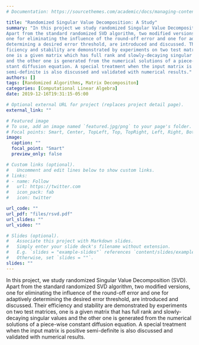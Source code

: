```yaml
---
# Documentation: https://sourcethemes.com/academic/docs/managing-content/

title: "Randomized Singular Value Decomposition: A Study"
summary: "In this project we study randomized Singular Value Decomposition (SVD).
Apart from the standard randomized SVD algorithm, two modified versions,
one for eliminating the influence of the round-off error and one for adaptively
determining a desired error threshold, are introduced and discussed. Their ef-
ficiency and stability are demonstrated by experiments on two test matrices,
one is a given matrix which has full rank and slowly-decaying singular values
and the other one is generated from the numerical solutions of a piece-wise con-
stant diffusion equation. A special treatment when the input matrix is positive
semi-definite is also discussed and validated with numerical results."
authors: []
tags: [Randomized Algorithms, Matrix Decompositon]
categories: [Computational Linear Algebra]
date: 2019-12-16T19:31:15-05:00

# Optional external URL for project (replaces project detail page).
external_link: ""

# Featured image
# To use, add an image named `featured.jpg/png` to your page's folder.
# Focal points: Smart, Center, TopLeft, Top, TopRight, Left, Right, BottomLeft, Bottom, BottomRight.
image:
  caption: ""
  focal_point: "Smart"
  preview_only: false

# Custom links (optional).
#   Uncomment and edit lines below to show custom links.
# links:
# - name: Follow
#   url: https://twitter.com
#   icon_pack: fab
#   icon: twitter

url_code: ""
url_pdf: "files/rsvd.pdf"
url_slides: ""
url_video: ""

# Slides (optional).
#   Associate this project with Markdown slides.
#   Simply enter your slide deck's filename without extension.
#   E.g. `slides = "example-slides"` references `content/slides/example-slides.md`.
#   Otherwise, set `slides = ""`.
slides: ""
---
```


In this project, we study randomized Singular Value Decomposition (SVD). Apart from the standard randomized SVD algorithm, two modified versions, one for eliminating the influence of the round-off error and one for adaptively determining the desired error threshold, are introduced and discussed. Their efficiency and stability are demonstrated by experiments on two test matrices, one is a given matrix that has full rank and slowly-decaying singular values and the other one is generated from the numerical solutions of a piece-wise constant diffusion equation. A special treatment when the input matrix is positive semi-definite is also discussed and validated with numerical results.
